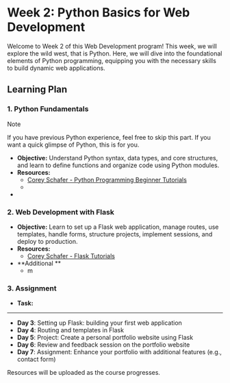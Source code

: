 # **Week 2: Python Basics for Web Development**

Welcome to Week 2 of this Web Development program! This week, we will explore the wild west, that is Python. Here, we will dive into the foundational elements of Python programming, equipping you with the necessary skills to build dynamic web applications.

## Learning Plan

### 1. Python Fundamentals

> [!NOTE]  
> If you have previous Python experience, feel free to skip this part. If you want a quick glimpse of Python, this is for you.

- **Objective:** Understand Python syntax, data types, and core structures, and learn to define functions and organize code using Python modules.
- **Resources:**
  - [Corey Schafer - Python Programming Beginner Tutorials](https://youtube.com/playlist?list=PL-osiE80TeTskrapNbzXhwoFUiLCjGgY7&si=Sh-D5EglKK9pBIc-)
  - 
- 

### 2. Web Development with Flask

- **Objective:** Learn to set up a Flask web application, manage routes, use templates, handle forms, structure projects, implement sessions, and deploy to production.
- **Resources:**
  - [Corey Schafer - Flask Tutorials](https://youtube.com/playlist?list=PL-osiE80TeTs4UjLw5MM6OjgkjFeUxCYH&si=tFSi6Qafud1w2wNk)
- **Additional **
  - m


### 3. Assignment

- **Task:**

---
- **Day 3**: Setting up Flask: building your first web application
- **Day 4**: Routing and templates in Flask
- **Day 5**: Project: Create a personal portfolio website using Flask
- **Day 6**: Review and feedback session on the portfolio website
- **Day 7**: Assignment: Enhance your portfolio with additional features (e.g., contact form)

Resources will be uploaded as the course progresses.
